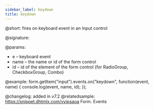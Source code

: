 ```yaml
---
sidebar_label: keydown 
title: keydown 
---   
```


@short: fires on keyboard event in an Input control

@signature:

@params:
- e – keyboard event
- name – the name or id of the form control 
- id – id of the element of the form control (for RadioGroup, CheckboxGroup, Combo)

@example:
form.getItem("input").events.on("keydown", function(event, name) {
    console.log(event, name, id);
});

@changelog: added in v7.2
@relatedsample: https://snippet.dhtmlx.com/vyipsaoa Form. Events
